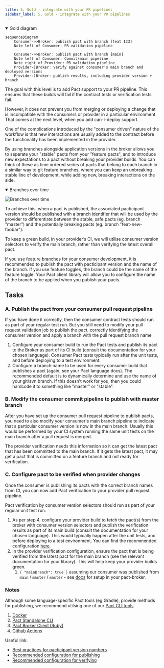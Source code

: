 ```yaml
---
title: 5. Gold - integrate with your PR pipelines
sidebar_label: 5. Gold - integrate with your PR pipelines
---
```


<details open>
  <summary>Gold diagram</summary>

```mermaid
sequenceDiagram
    Consumer->>Broker: publish pact with branch [feat 123]
    Note left of Consumer: PR validation pipeline

    Consumer->>Broker: publish pact with branch [main]
    Note left of Consumer: Commit/main pipeline
    Note right of Provider: PR validation pipeline
    Provider-)Broker: verify against consumer's main branch and deployed versions
    Provider-)Broker: publish results, including provider version + branch
```
</details>

The goal with this level is to add Pact support to your PR pipeline. This ensures that these builds will fail if the contract tests or verification tests fail.

However, it does not prevent you from merging or deploying a change that is incompatible with the consumers or provider in a particular environment. That comes at the next level, when you add can-i-deploy support.

One of the complications introduced by the "consumer driven" nature of the workflow is that new interactions are usually added to the contract before the functionality has been implemented in the provider.

<!-- Using the workflow described above, a provider build will be kicked off when you publish a contract with new interactions in it. This build will \(correctly\) fail during the verification task. This is not ideal, as the failure is expected. To solve this, we need to allow contracts to change without breaking the builds. -->

By using branches alongside application versions in the broker allows you to separate your "stable" pacts from your "feature pacts", and to introduce new expectations to a pact without breaking your provider builds. You can think of these as time ordered series of pacts that belong to each branch in a similar way to git feature branches, where you can keep an unbreaking stable line of development, while adding new, breaking interactions on the side.

<details open >
  <summary>Branches over time</summary>

![Branches over time](/img/tags_over_time.png)
</details>

To achieve this, when a pact is published, the associated pacticipant version should be published with a branch identifier that will be used by the provider to differentiate between the stable, safe pacts \(eg. branch "master"\) and the potentially breaking pacts \(eg. branch "feat-new-foobar"\).

To keep a green build, in your provider’s CI, we will utilise consumer version selectors to verify the main branch, rather than verifying the latest overall pact.

If you use feature branches for your consumer development, it is recommended to publish the pact with pacticipant version and the name of the branch. If you use feature toggles, the branch could be the name of the feature toggle. Your Pact client library will allow you to configure the name of the branch to be applied when you publish your pacts.

## Tasks

### A. Publish the pact from your consumer pull request pipeline

If you have done it correctly, then the consumer contract tests should run as part of your regular test run. But you still need to modify your pull request validation job to publish the pact, correctly identifying the consumer version and apply a branch with the pull request branch name

1. Configure your consumer build to run the Pact tests and publish its pact to the Broker as part of its CI build \(consult the documentation for your chosen language\). Consumer Pact tests typically run after the unit tests, and before deploying to a test environment.
2. Configure a branch name to be used for every consumer build that publishes a pact (again, see your Pact language docs). The recommended default is to dynamically determine and use the name of your git/svn branch. If this doesn’t work for you, then you could hardcode it to something like "master" or "stable".

### B. Modify the consumer commit pipeline to publish with master branch

After you have set up the consumer pull request pipeline to publish pacts, you need to also modify your consumer's main
branch pipeline to indicate that a particular consumer version is now in the main branch. Usually this would be performed by your CI system running the same unit tests on the main branch after a pull request is merged.

The provider verification needs this information so it can get the latest pact that has been committed to the main
branch. If it gets the latest pact, it may get a pact that is committed on a feature branch and not ready for verification.

### C. Configure pact to be verified when provider changes

Once the consumer is publishing its pacts with the correct branch names from CI, you can now add Pact verification to your provider pull request pipeline.

Pact verification by consumer version selectors should run as part of your regular unit test run.

1. As per step 4, configure your provider build to fetch the pact(s) from the broker with consumer version selectors and publish the verification results as part of its main build \(consult the documentation for your chosen language\). This would typically happen after the unit tests, and before deploying to a test environment. You can find the recommended configuration [here](/provider/recommended_configuration#verification-triggered-by-provider-change).
2. In the provider verification configuration, ensure the pact that is being verified from the latest pact for the main branch (see the relevant documentation for your library). This will help keep your provider builds green.
   1. `{ "mainBranch": true }` assuming our consumer was published from `main` / `master` / `master` - see [docs](https://docs.pact.io/pact_broker/branches#automatic-main-branch-detection) for setup in your pact-broker.

### Notes

Although some language-specific Pact tools \(eg Gradle\), provide methods for publishing, we recommend utilsing one of our [Pact CLI tools](https://docs.pact.io/pact_broker/client_cli)
  1. [Docker](https://hub.docker.com/r/pactfoundation/pact-cli)
  2. [Pact Standalone CLI](https://github.com/pact-foundation/pact-ruby-standalone/releases)
  3. [Pact Broker Client (Ruby)](https://github.com/pact-foundation/pact_broker-client)
  4. [Github Actions](https://github.com/pactflow/actions)

Useful link:

* [Best practices for pacticipant version numbers](getting_started/versioning_in_the_pact_broker.md)
* [Recommended configuration for publishing](https://docs.pact.io/consumer/recommended_configuration)
* [Recommended configuration for verifying](https://docs.pact.io/provider/recommended_configuration)
